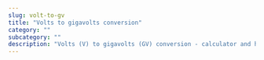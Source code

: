 ```yaml
---
slug: volt-to-gv
title: "Volts to gigavolts conversion"
category: ""
subcategory: ""
description: "Volts (V) to gigavolts (GV) conversion - calculator and how to convert."
---
```


